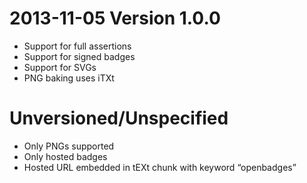 # 2013-11-05 Version 1.0.0
  * Support for full assertions
  * Support for signed badges
  * Support for SVGs
  * PNG baking uses iTXt

# Unversioned/Unspecified
  * Only PNGs supported
  * Only hosted badges
  * Hosted URL embedded in tEXt chunk with keyword “openbadges”